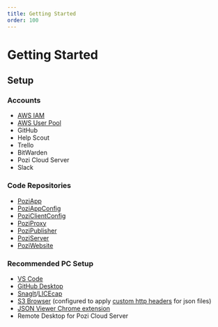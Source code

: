 ```yaml
---
title: Getting Started
order: 100
---
```


# Getting Started

## Setup

### Accounts

* [AWS IAM](https://docs.aws.amazon.com/IAM/latest/UserGuide/id_users_create.html)
* [AWS User Pool](https://ap-southeast-2.console.aws.amazon.com/cognito/users/?region=ap-southeast-2#/pool/ap-southeast-2_2JRzJo7Xe/users?_k=lj0ppt)
* GitHub
* Help Scout
* Trello
* BitWarden
* Pozi Cloud Server
* Slack

### Code Repositories

* [PoziApp](https://github.com/pozi/PoziApp/settings/access)
* [PoziAppConfig](https://github.com/pozi/PoziAppConfig/settings/access)
* [PoziClientConfig](https://github.com/pozi/PoziClientConfig/settings/access)
* [PoziProxy](https://github.com/pozi/PoziProxy/settings/access)
* [PoziPublisher](https://github.com/pozi/PoziPublisher/settings/access)
* [PoziServer](https://github.com/pozi/PoziServer/settings/access)
* [PoziWebsite](https://github.com/pozi/PoziWebsite/settings/access)

### Recommended PC Setup

* [VS Code](https://code.visualstudio.com/)
* [GitHub Desktop](https://desktop.github.com/)
* [SnagIt](https://www.techsmith.com/screen-capture.html)/[LICEcap](https://www.cockos.com/licecap/)
* [S3 Browser](https://s3browser.com/) (configured to apply [custom http headers](https://github.com/pozi/PoziAppConfig/blob/main/readme.md#configuring-s3-browser) for json files)
* [JSON Viewer Chrome extension](https://chrome.google.com/webstore/detail/json-viewer/gbmdgpbipfallnflgajpaliibnhdgobh)
* Remote Desktop for Pozi Cloud Server
